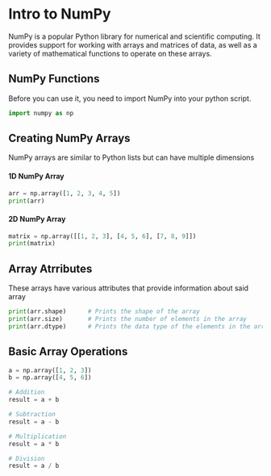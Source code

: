 # Intro to NumPy
NumPy is a popular Python library for numerical and scientific computing. It provides support for working with arrays and matrices of data, as well as a variety of mathematical functions to operate on these arrays. 

## NumPy Functions
Before you can use it, you need to import NumPy into your python script.

```python
import numpy as np
```
## Creating NumPy Arrays
NumPy arrays are similar to Python lists but can have multiple dimensions 

#### 1D NumPy Array
```python
arr = np.array([1, 2, 3, 4, 5])
print(arr)
```


#### 2D NumPy Array
```python
matrix = np.array([[1, 2, 3], [4, 5, 6], [7, 8, 9]])
print(matrix)
```

## Array Atrributes
These arrays have various attributes that provide information about said array

```python
print(arr.shape)      # Prints the shape of the array
print(arr.size)       # Prints the number of elements in the array
print(arr.dtype)      # Prints the data type of the elements in the array
```

## Basic Array Operations
```python
a = np.array([1, 2, 3])
b = np.array([4, 5, 6])

# Addition
result = a + b

# Subtraction
result = a - b

# Multiplication
result = a * b

# Division
result = a / b
```


